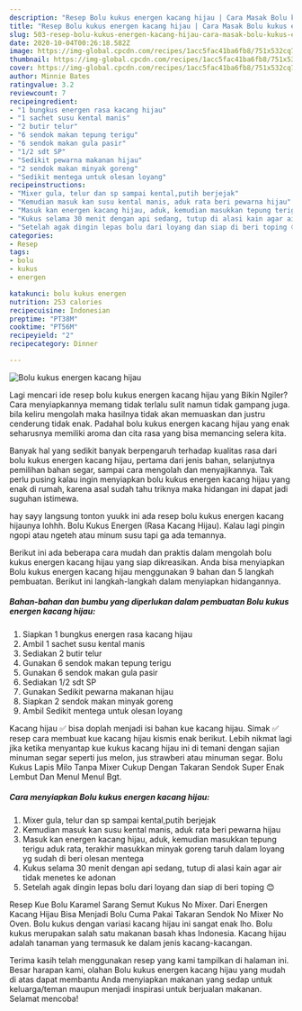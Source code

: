 ```yaml
---
description: "Resep Bolu kukus energen kacang hijau | Cara Masak Bolu kukus energen kacang hijau Yang Bikin Ngiler"
title: "Resep Bolu kukus energen kacang hijau | Cara Masak Bolu kukus energen kacang hijau Yang Bikin Ngiler"
slug: 503-resep-bolu-kukus-energen-kacang-hijau-cara-masak-bolu-kukus-energen-kacang-hijau-yang-bikin-ngiler
date: 2020-10-04T00:26:18.582Z
image: https://img-global.cpcdn.com/recipes/1acc5fac41ba6fb8/751x532cq70/bolu-kukus-energen-kacang-hijau-foto-resep-utama.jpg
thumbnail: https://img-global.cpcdn.com/recipes/1acc5fac41ba6fb8/751x532cq70/bolu-kukus-energen-kacang-hijau-foto-resep-utama.jpg
cover: https://img-global.cpcdn.com/recipes/1acc5fac41ba6fb8/751x532cq70/bolu-kukus-energen-kacang-hijau-foto-resep-utama.jpg
author: Minnie Bates
ratingvalue: 3.2
reviewcount: 7
recipeingredient:
- "1 bungkus energen rasa kacang hijau"
- "1 sachet susu kental manis"
- "2 butir telur"
- "6 sendok makan tepung terigu"
- "6 sendok makan gula pasir"
- "1/2 sdt SP"
- "Sedikit pewarna makanan hijau"
- "2 sendok makan minyak goreng"
- "Sedikit mentega untuk olesan loyang"
recipeinstructions:
- "Mixer gula, telur dan sp sampai kental,putih berjejak"
- "Kemudian masuk kan susu kental manis, aduk rata beri pewarna hijau"
- "Masuk kan energen kacang hijau, aduk, kemudian masukkan tepung terigu aduk rata, terakhir masukkan minyak goreng taruh dalam loyang yg sudah di beri olesan mentega"
- "Kukus selama 30 menit dengan api sedang, tutup di alasi kain agar air tidak menetes ke adonan"
- "Setelah agak dingin lepas bolu dari loyang dan siap di beri toping 😊"
categories:
- Resep
tags:
- bolu
- kukus
- energen

katakunci: bolu kukus energen 
nutrition: 253 calories
recipecuisine: Indonesian
preptime: "PT38M"
cooktime: "PT56M"
recipeyield: "2"
recipecategory: Dinner

---
```



![Bolu kukus energen kacang hijau](https://img-global.cpcdn.com/recipes/1acc5fac41ba6fb8/751x532cq70/bolu-kukus-energen-kacang-hijau-foto-resep-utama.jpg)

Lagi mencari ide resep bolu kukus energen kacang hijau yang Bikin Ngiler? Cara menyiapkannya memang tidak terlalu sulit namun tidak gampang juga. bila keliru mengolah maka hasilnya tidak akan memuaskan dan justru cenderung tidak enak. Padahal bolu kukus energen kacang hijau yang enak seharusnya memiliki aroma dan cita rasa yang bisa memancing selera kita.

Banyak hal yang sedikit banyak berpengaruh terhadap kualitas rasa dari bolu kukus energen kacang hijau, pertama dari jenis bahan, selanjutnya pemilihan bahan segar, sampai cara mengolah dan menyajikannya. Tak perlu pusing kalau ingin menyiapkan bolu kukus energen kacang hijau yang enak di rumah, karena asal sudah tahu triknya maka hidangan ini dapat jadi suguhan istimewa.

hay sayy langsung tonton yuukk ini ada resep bolu kukus energen kacang hijaunya lohhh. Bolu Kukus Energen (Rasa Kacang Hijau). Kalau lagi pingin ngopi atau ngeteh atau minum susu tapi ga ada temannya.


Berikut ini ada beberapa cara mudah dan praktis dalam mengolah bolu kukus energen kacang hijau yang siap dikreasikan. Anda bisa menyiapkan Bolu kukus energen kacang hijau menggunakan 9 bahan dan 5 langkah pembuatan. Berikut ini langkah-langkah dalam menyiapkan hidangannya.

<!--inarticleads1-->

##### Bahan-bahan dan bumbu yang diperlukan dalam pembuatan Bolu kukus energen kacang hijau:

1. Siapkan 1 bungkus energen rasa kacang hijau
1. Ambil 1 sachet susu kental manis
1. Sediakan 2 butir telur
1. Gunakan 6 sendok makan tepung terigu
1. Gunakan 6 sendok makan gula pasir
1. Sediakan 1/2 sdt SP
1. Gunakan Sedikit pewarna makanan hijau
1. Siapkan 2 sendok makan minyak goreng
1. Ambil Sedikit mentega untuk olesan loyang


Kacang hijau ✅ bisa doplah menjadi isi bahan kue kacang hijau. Simak ✅ resep cara membuat kue kacang hijau kismis enak berikut. Lebih nikmat lagi jika ketika menyantap kue kukus kacang hijau ini di temani dengan sajian minuman segar seperti jus melon, jus strawberi atau minuman segar. Bolu Kukus Lapis Milo Tanpa Mixer Cukup Dengan Takaran Sendok Super Enak Lembut Dan Menul Menul Bgt. 

<!--inarticleads2-->

##### Cara menyiapkan Bolu kukus energen kacang hijau:

1. Mixer gula, telur dan sp sampai kental,putih berjejak
1. Kemudian masuk kan susu kental manis, aduk rata beri pewarna hijau
1. Masuk kan energen kacang hijau, aduk, kemudian masukkan tepung terigu aduk rata, terakhir masukkan minyak goreng taruh dalam loyang yg sudah di beri olesan mentega
1. Kukus selama 30 menit dengan api sedang, tutup di alasi kain agar air tidak menetes ke adonan
1. Setelah agak dingin lepas bolu dari loyang dan siap di beri toping 😊


Resep Kue Bolu Karamel Sarang Semut Kukus No Mixer. Dari Energen Kacang Hijau Bisa Menjadi Bolu Cuma Pakai Takaran Sendok No Mixer No Oven. Bolu kukus dengan variasi kacang hijau ini sangat enak lho. Bolu kukus merupakan salah satu makanan basah khas Indonesia. Kacang hijau adalah tanaman yang termasuk ke dalam jenis kacang-kacangan. 

Terima kasih telah menggunakan resep yang kami tampilkan di halaman ini. Besar harapan kami, olahan Bolu kukus energen kacang hijau yang mudah di atas dapat membantu Anda menyiapkan makanan yang sedap untuk keluarga/teman maupun menjadi inspirasi untuk berjualan makanan. Selamat mencoba!
